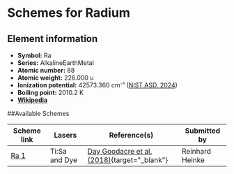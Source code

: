 # Schemes for Radium

## Element information

- **Symbol:** Ra
- **Series:** AlkalineEarthMetal
- **Atomic number:** 88
- **Atomic weight:** 226.000 u
- **Ionization potential:**  42573.360 cm⁻¹ ([NIST ASD, 2024](https://www.nist.gov/pml/atomic-spectra-database))
- **Boiling point:** 2010.2 K
- [**Wikipedia**](https://en.wikipedia.org/wiki/Radium)

##Available Schemes

|       Scheme link       |    Lasers     |                                       Reference(s)                                       |  Submitted by   |
| ----------------------- | ------------- | ---------------------------------------------------------------------------------------- | --------------- |
| [Ra 1](../ra/ra-001.md) | Ti:Sa and Dye | [Day Goodacre et al. (2018)](https://doi.org/10.1016/j.sab.2018.10.002){target="_blank"} | Reinhard Heinke |
